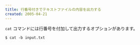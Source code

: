 ```yaml
---
title: 行番号付きでテキストファイルの内容を出力する
created: 2005-04-21
---
```


`cat` コマンドには行番号を付加して出力するオプションがあります。

```
$ cat -b input.txt
```

